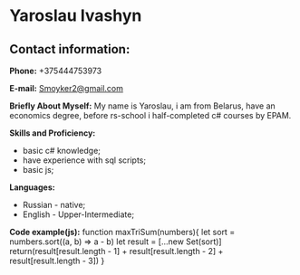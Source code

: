 # Yaroslau Ivashyn

## Contact information:

**Phone:** +375444753973

**E-mail:** Smoyker2@gmail.com

**Briefly About Myself:** My name is Yaroslau, i am from Belarus, have an economics degree, before rs-school i half-completed c# courses by EPAM.

**Skills and Proficiency:**

- basic c# knowledge;
- have experience with sql scripts;
- basic js;

**Languages:**

- Russian - native;
- English - Upper-Intermediate;

**Code example(js):**
function maxTriSum(numbers){
  let sort = numbers.sort((a, b) => a - b)
  let result = [...new Set(sort)]
  return(result[result.length - 1] + result[result.length - 2] + result[result.length - 3])
}

